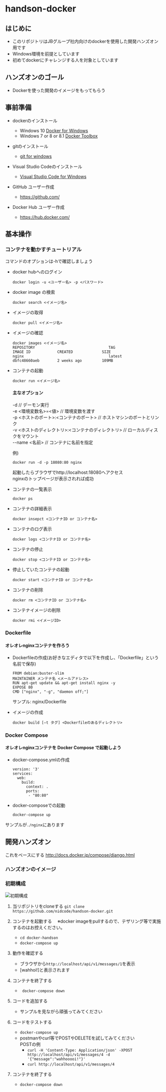 # handson-docker

## はじめに
- このリポジトリはJBグループ社内向けのdockerを使用した開発ハンズオン用です
- Windows環境を前提としています
- 初めてdockerにチャレンジする人を対象としています

## ハンズオンのゴール
- Dockerを使った開発のイメージをもってもらう


## 事前準備
- dockerのインストール
   - Windows 10 [Docker for Windows](https://docs.docker.com/docker-for-windows/
)
   - Windows 7 or 8 or 8.1  [Docker Toolbox](https://docs.docker.com/toolbox/toolbox_install_windows/#what-you-get-and-how-it-works) 

- gitのインストール
  - [git for windows](https://gitforwindows.org/)

- Visual Studio Codeのインストール
  - [Visual Studio Code for Windows](https://code.visualstudio.com/)

- GitHub ユーザー作成
  - https://github.com/

- Docker Hub ユーザー作成
  - https://hub.docker.com/

## 基本操作
### コンテナを動かすチュートリアル
コマンドのオプションは-hで確認しましょう
- docker hubへのログイン  
  ```
  docker login -u <ユーザー名> -p <パスワード>
  ```
- docker image の検索  
  ```
  docker search <イメージ名>
  ```
- イメージの取得
  ```
  docker pull <イメージ名>
  ```
- イメージの確認
  ```
  docker images <イメージ名>
  REPOSITORY                                 TAG                 IMAGE ID            CREATED             SIZE  
  nginx                                      latest              dbfc48660aeb        2 weeks ago         109MB
  ```
- コンテナの起動
  ```
  docker run <イメージ名>
  ```
  #### 主なオプション  
  -d                                                   // デーモン実行  
  -e <環境変数名>=<値>                                  // 環境変数を渡す  
  -p <ホストのポート>:<コンテナのポート>		          // ホストマシンのポートとリンク  
  -v <ホストのディレクトリ>:<コンテナのディレクトリ>	   // ローカルディスクをマウント  
  --name <名前>				                           // コンテナに名前を指定  

  例)
  ```
  docker run -d -p 18080:80 nginx
  ```
  起動したらブラウザでhttp://localhost:18080へアクセス  
  nginxのトップページが表示されれば成功

- コンテナの一覧表示
  ```
  docker ps
  ```
- コンテナの詳細表示
  ```
  docker insepct <コンテナID or コンテナ名>
  ```
- コンテナのログ表示
  ```
  docker logs <コンテナID or コンテナ名>
  ```
- コンテナの停止 
  ```
  docker stop <コンテナID or コンテナ名>
  ```
- 停止していたコンテナの起動
  ```
  docker start <コンテナID or コンテナ名>
- コンテナの削除
  ```
  docker rm <コンテナID or コンテナ名>
  ```
- コンテナイメージの削除
  ```
  docker rmi <イメージID>
  ```

### Dockerfile
#### オレオレnginxコンテナを作ろう
- Dockerfileの作成(お好きなエディタで以下を作成し、「Dockerfile」という名前で保存)
  ```
  FROM debian:buster-slim
  MAINTAINER メンテナ名 <メールアドレス>
  RUN apt-get update && apt-get install nginx -y
  EXPOSE 80
  CMD ["nginx", "-g", "daemon off;"]
  ```
  サンプル: nginx/Dockerfile

- イメージの作成
  ```
  docker build [–t タグ] <Dockerfileのあるディレクトリ>
  ```

### Docker Compose
#### オレオレnginxコンテナを Docker Compose で起動しよう
- docker-compose.ymlの作成
  ```
  version: '3'
  services:
    web:
      build:
        context: .
        ports: 
         - "80:80"
  ```

- docker-composeでの起動
  ```
  docker-compose up
  ```

サンプルが```./nginx```にあります

## 開発ハンズオン

これをベースにする
http://docs.docker.jp/compose/django.html

### ハンズオンのイメージ


### 初期構成
![初期構成](./images/handson-init.png "ハンズオン初期構成")

1. 当リポジトリをcloneする
  ```git clone https://github.com/nidcode/handson-docker.git```

2. コンテナを起動する
　※docker imageをpullするので、テザリング等で実施するのはお控えください。
    - ```cd docker-handson```
    - ```docker-compose up```

3. 動作を確認する
    - ブラウザから```http://localhost/api/v1/messages/1```を表示
    - [wahhoi!]と表示されます

4. コンテナを終了する
    - ``` docker-compose down```

5. コードを追加する
    - サンプルを見ながら頑張ってみてください

6. コードをテストする
    - ```docker-compose up```
    - postmanやcurl等でPOSTやDELETEを試してみてください  
    POSTの例
      - ```curl -H 'Content-Type: Application/json' -XPOST http://localhost/api/v1/messages/4 -d '{"message":"wahhooooi!"}'```
      - ```curl http://localhost/api/v1/messages/4```

7. コンテナを終了する
    - ```docker-compose down```